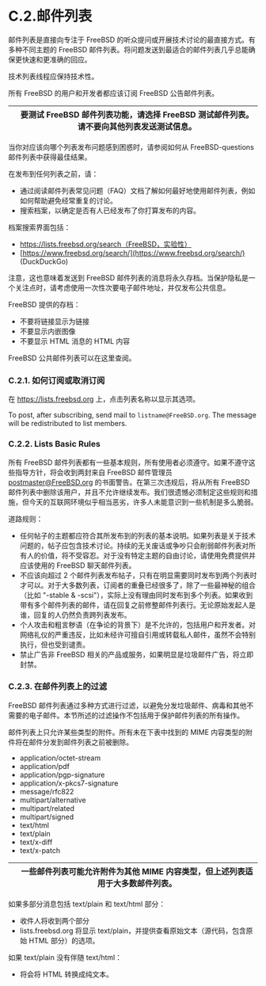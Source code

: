 # C.2.邮件列表

邮件列表是直接向专注于 FreeBSD 的听众提问或开展技术讨论的最直接方式。有多种不同主题的 FreeBSD 邮件列表。将问题发送到最适合的邮件列表几乎总能确保更快速和更准确的回应。

技术列表线程应保持技术性。

所有 FreeBSD 的用户和开发者都应该订阅 FreeBSD 公告邮件列表。

|  | 要测试 FreeBSD 邮件列表功能，请选择 FreeBSD 测试邮件列表。请不要向其他列表发送测试信息。|
| -- | ------------------------------------------------------------------------------------------ |

当你对应该向哪个列表发布问题感到困惑时，请参阅如何从 FreeBSD-questions 邮件列表中获得最佳结果。

在发布到任何列表之前，请：

* 通过阅读邮件列表常见问题（FAQ）文档了解如何最好地使用邮件列表，例如如何帮助避免经常重复的讨论。
* 搜索档案，以确定是否有人已经发布了你打算发布的内容。

档案搜索界面包括：

* <https://lists.freebsd.org/search（FreeBSD，实验性）>
* [https://www.freebsd.org/search/](https://www.freebsd.org/search/) (DuckDuckGo)

注意，这也意味着发送到 FreeBSD 邮件列表的消息将永久存档。当保护隐私是一个关注点时，请考虑使用一次性次要电子邮件地址，并仅发布公共信息。

FreeBSD 提供的存档：

* 不要将链接显示为链接
* 不要显示内嵌图像
* 不要显示 HTML 消息的 HTML 内容

FreeBSD 公共邮件列表可以在这里查阅。

### C.2.1. 如何订阅或取消订阅

在 <https://lists.freebsd.org> 上，点击列表名称以显示其选项。

To post, after subscribing, send mail to `listname@FreeBSD.org`. The message will be redistributed to list members.

### C.2.2. Lists Basic Rules

所有 FreeBSD 邮件列表都有一些基本规则，所有使用者必须遵守。如果不遵守这些指导方针，将会收到两封来自 FreeBSD 邮件管理员 <postmaster@FreeBSD.org> 的书面警告。在第三次违规后，将从所有 FreeBSD 邮件列表中删除该用户，并且不允许继续发布。我们很遗憾必须制定这些规则和措施，但今天的互联网环境似乎相当恶劣，许多人未能意识到一些机制是多么脆弱。

道路规则：

* 任何帖子的主题都应符合其所发布到的列表的基本说明。如果列表是关于技术问题的，帖子应包含技术讨论。持续的无关废话或争吵只会削弱邮件列表对所有人的价值，将不受容忍。对于没有特定主题的自由讨论，请使用免费提供并应该使用的 FreeBSD 聊天邮件列表。
* 不应该向超过 2 个邮件列表发布帖子，只有在明显需要同时发布到两个列表时才可以。对于大多数列表，订阅者的重叠已经很多了，除了一些最神秘的组合（比如 "-stable & -scsi"），实际上没有理由同时发布到多个列表。如果收到带有多个邮件列表的邮件，请在回复之前修整邮件列表行。无论原始发起人是谁，回复的人仍然负责跨列表发布。
* 个人攻击和粗言秽语（在争论的背景下）是不允许的，包括用户和开发者。对网络礼仪的严重违反，比如未经许可擅自引用或转载私人邮件，虽然不会特别执行，但也受到谴责。
* 禁止广告非 FreeBSD 相关的产品或服务，如果明显是垃圾邮件广告，将立即封禁。

### C.2.3. 在邮件列表上的过滤

FreeBSD 邮件列表通过多种方式进行过滤，以避免分发垃圾邮件、病毒和其他不需要的电子邮件。本节所述的过滤操作不包括用于保护邮件列表的所有操作。

邮件列表上只允许某些类型的附件。所有未在下表中找到的 MIME 内容类型的附件将在邮件分发到邮件列表之前被删除。

* application/octet-stream
* application/pdf
* application/pgp-signature
* application/x-pkcs7-signature
* message/rfc822
* multipart/alternative
* multipart/related
* multipart/signed
* text/html
* text/plain
* text/x-diff
* text/x-patch

|  | 一些邮件列表可能允许附件为其他 MIME 内容类型，但上述列表适用于大多数邮件列表。|
| -- | -------------------------------------------------------------------------------- |

如果多部分消息包括 text/plain 和 text/html 部分：

* 收件人将收到两个部分
* lists.freebsd.org 将显示 text/plain，并提供查看原始文本（源代码，包含原始 HTML 部分）的选项。

如果 text/plain 没有伴随 text/html：

* 将会将 HTML 转换成纯文本。

